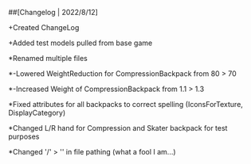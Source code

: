 ##[Changelog | 2022/8/12]

+Created ChangeLog

+Added test models pulled from base game

*Renamed multiple files

*-Lowered WeightReduction for CompressionBackpack from 80 > 70

*-Increased Weight of CompressionBackpack from 1.1 > 1.3

*Fixed attributes for all backpacks to correct spelling (IconsForTexture, DisplayCategory)

*Changed L/R hand for Compression and Skater backpack for test purposes

*Changed '/' > '\' in file pathing (what a fool I am...)

